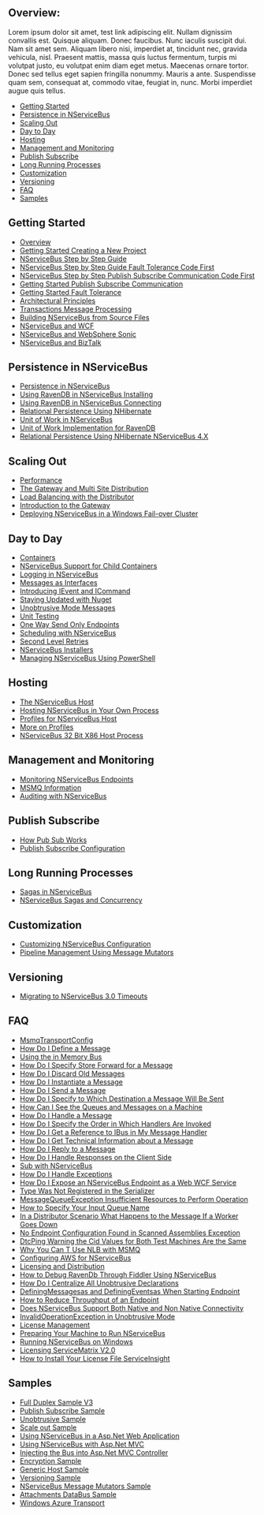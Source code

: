 <!--
title: "Home"
tags: ""
summary: ""
-->


## Overview: ##

Lorem ipsum dolor sit amet, test link adipiscing elit. Nullam dignissim convallis est. Quisque aliquam. Donec faucibus. Nunc iaculis suscipit dui. Nam sit amet sem. Aliquam libero nisi, imperdiet at, tincidunt nec, gravida vehicula, nisl. Praesent mattis, massa quis luctus fermentum, turpis mi volutpat justo, eu volutpat enim diam eget metus. Maecenas ornare tortor. Donec sed tellus eget sapien fringilla nonummy. Mauris a ante. Suspendisse quam sem, consequat at, commodo vitae, feugiat in, nunc. Morbi imperdiet augue quis tellus.

- [Getting Started](#getting-started)
- [Persistence in NServiceBus](#persistence-in-nservicebus)
- [Scaling Out](#scaling-out)
- [Day to Day](#day-to-day)
- [Hosting](#hosting)
- [Management and Monitoring](#management-and-monitoring)
- [Publish Subscribe](#publish-subscribe)
- [Long Running Processes](#long-running-processes)
- [Customization](#customization)
- [Versioning](#versioning)
- [FAQ](#faq)
- [Samples](#samples)


<a name="getting-started"></a>
## Getting Started ##
- [Overview](/pages/Overview)
- [Getting Started Creating a New Project](/pages/getting-started---creating-a-new-project)
- [NServiceBus Step by Step Guide](/pages/NServiceBus-Step-by-Step-Guide)
- [NServiceBus Step by Step Guide Fault Tolerance Code First](/pages/NServiceBus-Step-by-Step-Guide-fault-tolerance-code-first)
- [NServiceBus Step by Step Publish Subscribe Communication Code First](/pages/nservicebus-step-by-step-publish-subscribe-communication-code-first)
- [Getting Started Publish Subscribe Communication](/pages/getting-started---publish-subscribe-communication)
- [Getting Started Fault Tolerance](/pages/getting-started---fault-tolerance)
- [Architectural Principles](/pages/architectural-principles)
- [Transactions Message Processing](/pages/transactions-message-processing)
- [Building NServiceBus from Source Files](/pages/building-nservicebus-from-source-files)
- [NServiceBus and WCF](/pages/nservicebus-and-wcf)
- [NServiceBus and WebSphere Sonic](/pages/nservicebus-and-websphere-sonic)
- [NServiceBus and BizTalk](/pages/nservicebus-and-biztalk)

<a name="persistence-in-nservicebus"></a>
## Persistence in NServiceBus ##
- [Persistence in NServiceBus](/pages/persistence-in-nservicebus)
- [Using RavenDB in NServiceBus Installing](/pages/using-ravendb-in-nservicebus-installing)
- [Using RavenDB in NServiceBus Connecting](/pages/using-ravendb-in-nservicebus-connecting)
- [Relational Persistence Using NHibernate](/pages/relational-persistence-using-nhibernate)
- [Unit of Work in NServiceBus](/pages/unit-of-work-in-nservicebus)
- [Unit of Work Implementation for RavenDB](/pages/unit-of-work-implementation-for-ravendb)
- [Relational Persistence Using NHibernate NServiceBus 4.X](/pages/relational-persistence-using-nhibernate---nservicebus-4.x)

<a name="scaling-out"></a>
## Scaling Out ##
- [Performance](/pages/performance)
- [The Gateway and Multi Site Distribution](/pages/the-gateway-and-multi-site-distribution)
- [Load Balancing with the Distributor](/pages/load-balancing-with-the-distributor)
- [Introduction to the Gateway](/pages/introduction-to-the-gateway)
- [Deploying NServiceBus in a Windows Fail-over Cluster](/pages/deploying-nservicebus-in-a-windows-failover-cluster)

<a name="day-to-day"></a>
## Day to Day ##
- [Containers](/pages/containers)
- [NServiceBus Support for Child Containers](/pages/nservicebus-support-for-child-containers)
- [Logging in NServiceBus](/pages/logging-in-nservicebus)
- [Messages as Interfaces](/pages/messages-as-interfaces)
- [Introducing IEvent and ICommand](/pages/introducing-ievent-and-icommand)
- [Staying Updated with Nuget](/pages/staying-updated-with-nuget)
- [Unobtrusive Mode Messages](/pages/unobtrusive-mode-messages)
- [Unit Testing](/pages/unit-testing)
- [One Way Send Only Endpoints](/pages/one-way-send-only-endpoints)
- [Scheduling with NServiceBus](/pages/scheduling-with-nservicebus)
- [Second Level Retries](/pages/second-level-retries)
- [NServiceBus Installers](/pages/nservicebus-installers)
- [Managing NServiceBus Using PowerShell](/pages/managing-nservicebus-using-powershell)

<a name="hosting"></a>
## Hosting ##
- [The NServiceBus Host](/pages/the-nservicebus-host)
- [Hosting NServiceBus in Your Own Process](/pages/hosting-nservicebus-in-your-own-process)
- [Profiles for NServiceBus Host](/pages/profiles-for-nservicebus-host)
- [More on Profiles](/pages/more-on-profiles)
- [NServiceBus 32 Bit X86 Host Process](/pages/nservicebus-32-bit-x86-host-process)

<a name="management-and-monitoring"></a>
## Management and Monitoring ##
- [Monitoring NServiceBus Endpoints](/pages/monitoring-nservicebus-endpoints)
- [MSMQ Information](/pages/msmq-information)
- [Auditing with NServiceBus](/pages/auditing-with-nservicebus)

<a name="publish-subscribe"></a>
## Publish Subscribe ##
- [How Pub Sub Works](/pages/how-pub-sub-works)
- [Publish Subscribe Configuration](/pages/publish-subscribe-configuration)

<a name="long-running-processes"></a>
## Long Running Processes ##
- [Sagas in NServiceBus](/pages/sagas-in-nservicebus)
- [NServiceBus Sagas and Concurrency](/pages/nservicebus-sagas-and-concurrency)

<a name="customization"></a>
## Customization ##
- [Customizing NServiceBus Configuration](/pages/customizing-nservicebus-configuration)
- [Pipeline Management Using Message Mutators](/pages/pipeline-management-using-message-mutators)

<a name="versioning"></a>
## Versioning ##
- [Migrating to NServiceBus 3.0 Timeouts](/pages/migrating-to-nservicebus-3.0-–-timeouts)

<a name="faq"></a>
## FAQ ##
- [MsmqTransportConfig](/pages/msmqtransportconfig)
- [How Do I Define a Message](/pages/how-do-i-define-a-message)
- [Using the in Memory Bus](/pages/using-the-in-memory-bus)
- [How Do I Specify Store Forward for a Message](/pages/how-do-i-specify-store-forward-for-a-message)
- [How Do I Discard Old Messages](/pages/how-do-i-discard-old-messages)
- [How Do I Instantiate a Message](/pages/how-do-i-instantiate-a-message)
- [How Do I Send a Message](/pages/how-do-i-send-a-message)
- [How Do I Specify to Which Destination a Message Will Be Sent](/pages/how-do-i-specify-to-which-destination-a-message-will-be-sent)
- [How Can I See the Queues and Messages on a Machine](/pages/how-can-i-see-the-queues-and-messages-on-a-machine)
- [How Do I Handle a Message](/pages/how-do-i-handle-a-message)
- [How Do I Specify the Order in Which Handlers Are Invoked](/pages/how-do-i-specify-the-order-in-which-handlers-are-invoked)
- [How Do I Get a Reference to IBus in My Message Handler](/pages/how-do-i-get-a-reference-to-ibus-in-my-message-handler)
- [How Do I Get Technical Information about a Message](/pages/how-do-i-get-technical-information-about-a-message)
- [How Do I Reply to a Message](/pages/how-do-i-get-technical-information-about-a-message)
- [How Do I Handle Responses on the Client Side](/pages/how-do-i-handle-responses-on-the-client-side)
- [Sub with NServiceBus](/pages/sub-with-NServiceBus)
- [How Do I Handle Exceptions](/pages/how-do-i-handle-exceptions)
- [How Do I Expose an NServiceBus Endpoint as a Web WCF Service](/pages/how-do-i-expose-an-nservicebus-endpoint-as-a-web-wcf-service)
- [Type Was Not Registered in the Serializer](/pages/type-was-not-registered-in-the-serializer)
- [MessageQueueException Insufficient Resources to Perform Operation](/pages/messagequeueexception-insufficient-resources-to-perform-operation)
- [How to Specify Your Input Queue Name](/pages/how-to-specify-your-input-queue-name)
- [In a Distributor Scenario What Happens to the Message If a Worker Goes Down](/pages/in-a-distributor-scenario-what-happens-to-the-message-if-a-worker-goes-down)
- [No Endpoint Configuration Found in Scanned Assemblies Exception](/pages/no-endpoint-configuration-found-in-scanned-assemblies-exception)
- [DtcPing Warning the Cid Values for Both Test Machines Are the Same](/pages/dtcping-warning-the-cid-values-for-both-test-machines-are-the-same)
- [Why You Can T Use NLB with MSMQ](/pages/why-you-can-t-use-nlb-with-msmq)
- [Configuring AWS for NServiceBus](/pages/configuring-aws-for-nservicebus)
- [Licensing and Distribution](/pages/licensing-and-distribution)
- [How to Debug RavenDb Through Fiddler Using NServiceBus](/pages/how-to-debug-ravendb-through-fiddler-using-nservicebus)
- [How Do I Centralize All Unobtrusive Declarations](/pages/how-do-i-centralize-all-unobtrusive-declarations)
- [DefiningMessagesas and DefiningEventsas When Starting Endpoint](/pages/definingmessagesas-and-definingeventsas-when-starting-endpoint)
- [How to Reduce Throughput of an Endpoint](/pages/how-to-reduce-throughput-of-an-endpoint)
- [Does NServiceBus Support Both Native and Non Native Connectivity](/pages/does-nservicebus-support-both-native-and-non-native-connectivity)
- [InvalidOperationException in Unobtrusive Mode](/pages/invalidoperationexception-in-unobtrusive-mode)
- [License Management](/pages/license-management)
- [Preparing Your Machine to Run NServiceBus](/pages/preparing-your-machine-to-run-nservicebus)
- [Running NServiceBus on Windows](/pages/running-nservicebus-on-windows)
- [Licensing ServiceMatrix V2.0](/pages/licensing-servicematrix-v2.0)
- [How to Install Your License File ServiceInsight](/pages/how-to-install-your-license-file-serviceinsight)

<a name="samples"></a>
## Samples ##
- [Full Duplex Sample V3](/pages/full-duplex-sample-v3)
- [Publish Subscribe Sample](/pages/publish-subscribe-sample)
- [Unobtrusive Sample](/pages/unobtrusive-sample)
- [Scale out Sample](/pages/scale-out-sample)
- [Using NServiceBus in a Asp.Net Web Application](/pages/using-nservicebus-in-a-asp.net-web-application)
- [Using NServiceBus with Asp.Net MVC](/pages/using-nservicebus-with-asp.net-mvc)
- [Injecting the Bus into Asp.Net MVC Controller](/pages/injecting-the-bus-into-asp.net-mvc-controller)
- [Encryption Sample](/pages/encryption-sample)
- [Generic Host Sample](/pages/generic-host-sample)
- [Versioning Sample](/pages/versioning-sample)
- [NServiceBus Message Mutators Sample](/pages/nservicebus-message-mutators-sample)
- [Attachments DataBus Sample](/pages/attachments-databus-sample)
- [Windows Azure Transport](/pages/windows-azure-transport)